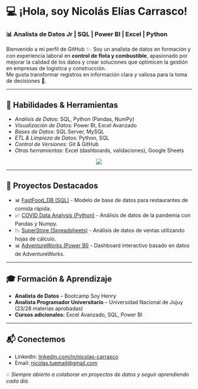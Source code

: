 # 💻 ¡Hola, soy Nicolás Elías Carrasco!

### 📊 Analista de Datos Jr | SQL | Power BI | Excel | Python

Bienvenido a mi perfil de GitHub ✨. Soy un analista de datos en formación y con experiencia laboral en **control de flota y combustible**, apasionado por mejorar la calidad de los datos y crear soluciones que optimicen la gestión en empresas de logística y construcción.  
Me gusta transformar registros en información clara y valiosa para la toma de decisiones 🚀.

---

## 🚀 Habilidades & Herramientas

- *Análisis de Datos:* SQL, Python (Pandas, NumPy)
- *Visualización de Datos:* Power BI, Excel Avanzado
- *Bases de Datos:* SQL Server, MySQL
- *ETL & Limpieza de Datos:* Python, SQL
- *Control de Versiones:* Git & GitHub
- *Otras herramientas:* Excel (dashboards, validaciones), Google Sheets

<p align="center">
  <a href="https://skillicons.dev">
    <img src="https://skillicons.dev/icons?i=python,git,github,mysql,pandas,excel,powerbi,vscode&theme=light&perline=5" />
  </a>
</p>

---

## 📂 Proyectos Destacados

- 📊 [FastFood_DB (SQL)](https://github.com/NicolasEliasCarrasco/fastfood_db) - Modelo de base de datos para restaurantes de comida rápida.
- 📈 [COVID Data Analysis (Python)](https://github.com/NicolasEliasCarrasco/covid_analysis) - Análisis de datos de la pandemia con Pandas y Numpy.
- 📉 [SuperStore (Spreadsheets)](https://docs.google.com/spreadsheets/d/1AXE95DEG5btNVqppyiVeKnaebYzcDuMLUsyipMw2NEw/edit?usp=sharing) - Análisis de datos de ventas utilizando hojas de cálculo.
- 📊 [AdventureWorks (Power BI)](https://github.com/NicolasEliasCarrasco/AdventureWorks) - Dashboard interactivo basado en datos de AdventureWorks.

---

## 🎓 Formación & Aprendizaje

- **Analista de Datos** – Bootcamp Soy Henry  
- **Analista Programador Universitario** – Universidad Nacional de Jujuy (23/28 materias aprobadas)  
- **Cursos adicionales:** Excel Avanzado, SQL, Power BI  

---

## 📬 Conectemos

- LinkedIn: [linkedin.com/in/nicolas-carrasco](https://www.linkedin.com)  
- Email: nicolas.tuemail@gmail.com  

💡 *Siempre abierto a colaborar en proyectos de datos y seguir aprendiendo cada día.*
